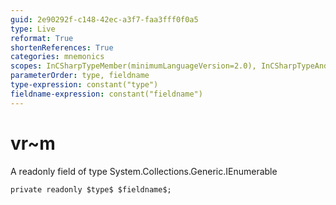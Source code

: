 ```yaml
---
guid: 2e90292f-c148-42ec-a3f7-faa3fff0f0a5
type: Live
reformat: True
shortenReferences: True
categories: mnemonics
scopes: InCSharpTypeMember(minimumLanguageVersion=2.0), InCSharpTypeAndNamespace(minimumLanguageVersion=2.0)
parameterOrder: type, fieldname
type-expression: constant("type")
fieldname-expression: constant("fieldname")
---
```


# vr~m

A readonly field of type System.Collections.Generic.IEnumerable<decimal>

```
private readonly $type$ $fieldname$;
```
